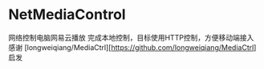 # NetMediaControl
网络控制电脑网易云播放
完成本地控制，目标使用HTTP控制，方便移动端接入
感谢 [longweiqiang/MediaCtrl][https://github.com/longweiqiang/MediaCtrl] 启发